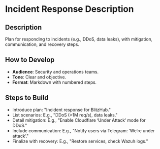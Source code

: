 # Incident Response Description

## Description
Plan for responding to incidents (e.g., DDoS, data leaks), with mitigation, communication, and recovery steps.

## How to Develop
- **Audience**: Security and operations teams.
- **Tone**: Clear and objective.
- **Format**: Markdown with numbered steps.

## Steps to Build
- Introduce plan: "Incident response for BlitzHub."
- List scenarios: E.g., "DDoS (>1M req/s), data leaks."
- Detail mitigation: E.g., "Enable Cloudflare ‘Under Attack’ mode for DDoS."
- Include communication: E.g., "Notify users via Telegram: ‘We’re under attack’."
- Finalize with recovery: E.g., "Restore services, check Wazuh logs."

